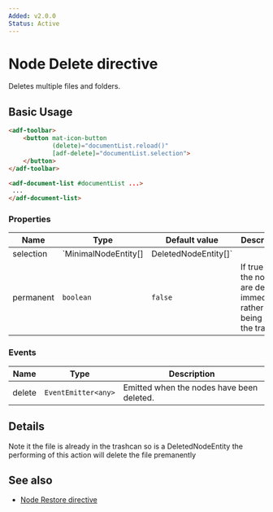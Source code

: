 ```yaml
---
Added: v2.0.0
Status: Active
---
```

# Node Delete directive

Deletes multiple files and folders.

## Basic Usage

```html
<adf-toolbar>
    <button mat-icon-button
            (delete)="documentList.reload()"
            [adf-delete]="documentList.selection">
    </button>
</adf-toolbar>

<adf-document-list #documentList ...>
 ...
</adf-document-list>
```

### Properties

| Name | Type | Default value | Description |
| ---- | ---- | ------------- | ----------- |
| selection | `MinimalNodeEntity[] | DeletedNodeEntity[]` |  | Array of nodes to delete.  |
| permanent | `boolean` | `false` | If true then the nodes are deleted immediately rather than being put in the trash. |

### Events

| Name | Type | Description |
| ---- | ---- | ----------- |
| delete | `EventEmitter<any>` | Emitted when the nodes have been deleted.  |

## Details

Note it the file is already in the trashcan so is a DeletedNodeEntity the performing of this action will delete the file premanently

## See also

-   [Node Restore directive](node-restore.directive.md)
